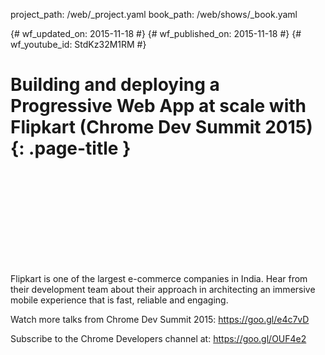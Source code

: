 project_path: /web/_project.yaml book_path: /web/shows/_book.yaml

{# wf_updated_on: 2015-11-18 #} {# wf_published_on: 2015-11-18 #} {# wf_youtube_id: StdKz32M1RM #}

# Building and deploying a Progressive Web App at scale with Flipkart (Chrome Dev Summit 2015) {: .page-title }

<div class="video-wrapper">
  <iframe class="devsite-embedded-youtube-video" data-video-id="StdKz32M1RM"
          data-autohide="1" data-showinfo="0" frameborder="0" allowfullscreen>
  </iframe>
</div>

Flipkart is one of the largest e-commerce companies in India. Hear from their development team about their approach in architecting an immersive mobile experience that is fast, reliable and engaging.

Watch more talks from Chrome Dev Summit 2015: https://goo.gl/e4c7vD

Subscribe to the Chrome Developers channel at: https://goo.gl/OUF4e2